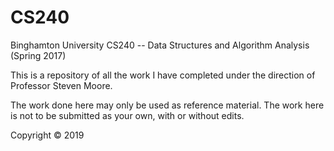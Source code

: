 # CS240

Binghamton University CS240 -- Data Structures and Algorithm Analysis (Spring 2017)

This is a repository of all the work I have completed under the direction of Professor Steven Moore.

The work done here may only be used as reference material. The work here is not to be submitted as your own, with or without edits.

Copyright © 2019
